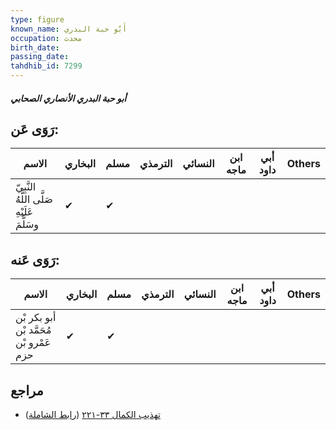 ```yaml
---
type: figure
known_name: أَبُو حبة البدري
occupation: محدث
birth_date:
passing_date:
tahdhib_id: 7299
---
```

##### أبو حبة البدري الأنصاري الصحابي

## رَوَى عَن:
| الاسم                                      | البخاري | مسلم | الترمذي | النسائي | ابن ماجه | أبي داود | Others |
| ------------------------------------------ | ------- | ---- | ------- | ------- | -------- | -------- | ------ |
| النَّبِيّ صَلَّى اللَّهُ عَلَيْهِ وسَلَّمَ | ✔       | ✔    |         |         |          |          |        |
## رَوَى عَنه:
| الاسم                                   | البخاري | مسلم | الترمذي | النسائي | ابن ماجه | أبي داود | Others |
| --------------------------------------- | ------- | ---- | ------- | ------- | -------- | -------- | ------ |
| أبو بكر بْن مُحَمَّد بْن عَمْرو بْن حزم | ✔       | ✔    |         |         |          |          |        |
## مراجع
- [تهذيب الكمال ٣٣-٢٢١](obsidian://open?vault=Tahdhib-al-Kamal&file=Figures/٧٢٩٩-أبو%20حبة%20البدري%20الأنصاري%20الصحابي) ([رابط الشاملة](https://shamela.ws/book/3722/17892))